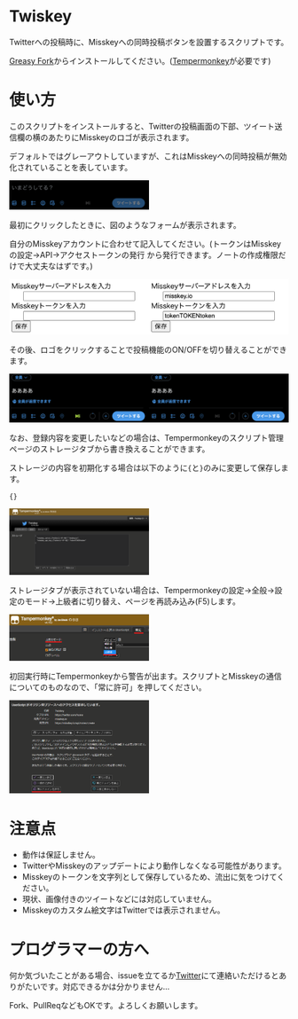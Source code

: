 # Twiskey
Twitterへの投稿時に、Misskeyへの同時投稿ボタンを設置するスクリプトです。

[Greasy Fork](https://greasyfork.org/ja/scripts/463292-twiskey)からインストールしてください。([Tempermonkey](https://www.tampermonkey.net/)が必要です)

# 使い方

このスクリプトをインストールすると、Twitterの投稿画面の下部、ツイート送信欄の横のあたりにMisskeyのロゴが表示されます。

デフォルトではグレーアウトしていますが、これはMisskeyへの同時投稿が無効化されていることを表しています。

<img src="./doc/01.png" width="50%" />

最初にクリックしたときに、図のようなフォームが表示されます。

自分のMisskeyアカウントに合わせて記入してください。(トークンはMisskeyの設定→API→アクセストークンの発行 から発行できます。ノートの作成権限だけで大丈夫なはずです。)

<img src="./doc/02.png" width="50%" /><img src="./doc/03.png" width="50%" />

その後、ロゴをクリックすることで投稿機能のON/OFFを切り替えることができます。

<img src="./doc/04.png" width="50%" /><img src="./doc/05.png" width="50%" />

なお、登録内容を変更したいなどの場合は、Tempermonkeyのスクリプト管理ページのストレージタブから書き換えることができます。

ストレージの内容を初期化する場合は以下のように`{`と`}`のみに変更して保存します。

```
{}
```

<img src="./doc/06.png" width="50%" />

ストレージタブが表示されていない場合は、Tempermonkeyの設定->全般->設定のモード->上級者に切り替え、ページを再読み込み(F5)します。

<img src="./doc/07.png" width="50%" />

初回実行時にTempermonkeyから警告が出ます。スクリプトとMisskeyの通信についてのものなので、「常に許可」を押してください。

<img src="./doc/08.png" width="50%" />

# 注意点

- 動作は保証しません。
- TwitterやMisskeyのアップデートにより動作しなくなる可能性があります。
- Misskeyのトークンを文字列として保存しているため、流出に気をつけてください。
- 現状、画像付きのツイートなどには対応していません。
- Misskeyのカスタム絵文字はTwitterでは表示されません。

# プログラマーの方へ

何か気づいたことがある場合、issueを立てるか[Twitter](https://twitter.com/ZOI_dayo)にて連絡いただけるとありがたいです。対応できるかは分かりません...

Fork、PullReqなどもOKです。よろしくお願いします。
